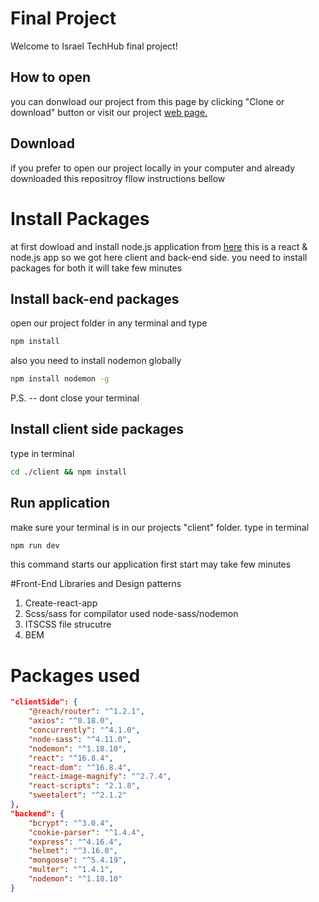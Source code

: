 # Final Project

Welcome to Israel TechHub final project!

## How to open

you can donwload our project from this page by clicking "Clone or download" button
or visit our project [web page.](http://www.techubproject.tk/)

## Download

if you prefer to open our project locally in your computer and already downloaded this repositroy fllow instructions bellow

# Install Packages

at first dowload and install node.js application from [here](https://nodejs.org/en/)
this is a react & node.js app so we got here client and back-end side.
you need to install packages for both
it will take few minutes

## Install back-end packages

open our project folder in any terminal and type

```bash
npm install
```

also you need to install nodemon globally

```bash
npm install nodemon -g
```

P.S. -- dont close your terminal

## Install client side packages

type in terminal

```bash
cd ./client && npm install
```

## Run application

make sure your terminal is in our projects "client" folder.
type in terminal

```bash
npm run dev
```

this command starts our application
first start may take few minutes

#Front-End Libraries and Design patterns

1) Create-react-app
2) Scss/sass
    for compilator used node-sass/nodemon
3) ITSCSS file strucutre
4) BEM

# Packages used

```JSON
"clientSide": {
    "@reach/router": "^1.2.1",
    "axios": "^0.18.0",
    "concurrently": "^4.1.0",
    "node-sass": "^4.11.0",
    "nodemon": "^1.18.10",
    "react": "^16.8.4",
    "react-dom": "^16.8.4",
    "react-image-magnify": "^2.7.4",
    "react-scripts": "2.1.8",
    "sweetalert": "^2.1.2"
},
"backend": {
    "bcrypt": "^3.0.4",
    "cookie-parser": "^1.4.4",
    "express": "^4.16.4",
    "helmet": "^3.16.0",
    "mongoose": "^5.4.19",
    "multer": "^1.4.1",
    "nodemon": "^1.18.10"
}
```
